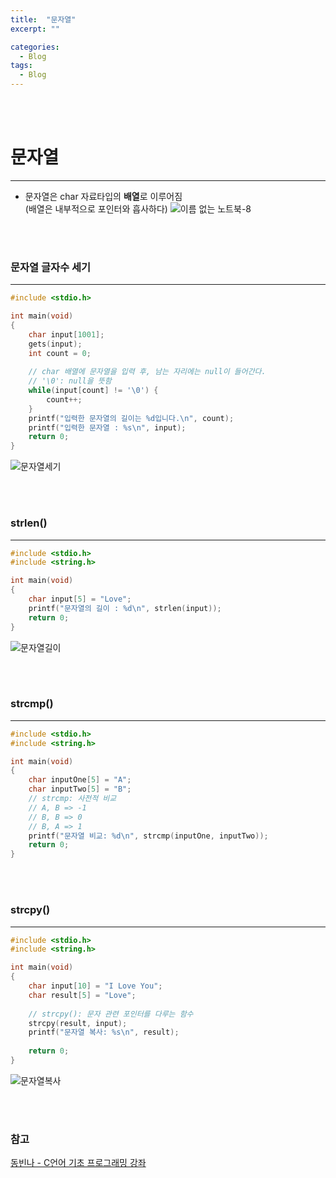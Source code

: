 ```yaml
---
title:  "문자열"
excerpt: ""

categories:
  - Blog
tags:
  - Blog
---
```


<br/><br/>

# 문자열
---------------------------------------
- 문자열은 char 자료타입의 **배열**로 이루어짐  
(배열은 내부적으로 포인터와 흡사하다)
![이름 없는 노트북-8](https://user-images.githubusercontent.com/68745073/98317775-7a6df180-2020-11eb-8306-3e749d435608.jpg)

<br/><br/>

### 문자열 글자수 세기
---------------------------------------

```c
#include <stdio.h>

int main(void)
{
	char input[1001];
	gets(input);
	int count = 0;
	
	// char 배열에 문자열을 입력 후, 남는 자리에는 null이 들어간다.
	// '\0': null을 뜻함
	while(input[count] != '\0') {
		count++;
	}
	printf("입력한 문자열의 길이는 %d입니다.\n", count);
	printf("입력한 문자열 : %s\n", input); 
	return 0;
}
```
![문자열세기](https://user-images.githubusercontent.com/68745073/98317126-3dedc600-201f-11eb-8947-8dbf41de0c40.png)

<br/><br/>

### strlen()
---------------------------------------

```c
#include <stdio.h>
#include <string.h>

int main(void)
{
	char input[5] = "Love";
	printf("문자열의 길이 : %d\n", strlen(input));
	return 0;
}
```
![문자열길이](https://user-images.githubusercontent.com/68745073/98317273-8b6a3300-201f-11eb-99ee-f3511d7ad672.png)

<br/><br/>

### strcmp()
---------------------------------------

```c
#include <stdio.h>
#include <string.h>

int main(void)
{
	char inputOne[5] = "A";
	char inputTwo[5] = "B";
	// strcmp: 사전적 비교 
	// A, B => -1
	// B, B => 0
	// B, A => 1
	printf("문자열 비교: %d\n", strcmp(inputOne, inputTwo));
	return 0;
}
```

<br/><br/>

### strcpy()
---------------------------------------

```c
#include <stdio.h>
#include <string.h>

int main(void)
{
	char input[10] = "I Love You";
	char result[5] = "Love";
	
	// strcpy(): 문자 관련 포인터를 다루는 함수 
	strcpy(result, input);
	printf("문자열 복사: %s\n", result);
	
	return 0;
}
```
![문자열복사](https://user-images.githubusercontent.com/68745073/98317899-c3be4100-2020-11eb-8708-c17d0ccacf56.png)

<br/><br/>

### 참고
[동빈나 - C언어 기초 프로그래밍 강좌](https://www.youtube.com/watch?v=dh4hdtZ00EU&list=PLRx0vPvlEmdDNHeulKC6JM25MmZVS_3nT&index=1&t=2s)